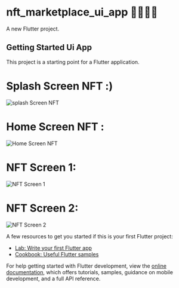 # nft_marketplace_ui_app 🤯🔥🔥🔥

A new Flutter project.

## Getting Started Ui App

This project is a starting point for a Flutter application.

# Splash Screen NFT   :)
![splash Screen NFT](https://user-images.githubusercontent.com/91701678/230720322-a454a088-2744-438f-a56f-92f6a97c5f9a.png)

# Home Screen NFT :
![Home Screen NFT](https://user-images.githubusercontent.com/91701678/230720316-d77467c9-9b09-4c0b-b99e-51d376afdc2d.png)

# NFT Screen 1:
![NFT Screen 1 ](https://user-images.githubusercontent.com/91701678/230720312-129a89d3-396f-44bc-ba27-829ccc385172.png)

# NFT Screen 2:
![NFT Screen 2](https://user-images.githubusercontent.com/91701678/230720337-9c9e9259-5533-4933-9016-53c80b17022d.png)

A few resources to get you started if this is your first Flutter project:

- [Lab: Write your first Flutter app](https://docs.flutter.dev/get-started/codelab)
- [Cookbook: Useful Flutter samples](https://docs.flutter.dev/cookbook)

For help getting started with Flutter development, view the
[online documentation](https://docs.flutter.dev/), which offers tutorials,
samples, guidance on mobile development, and a full API reference.
